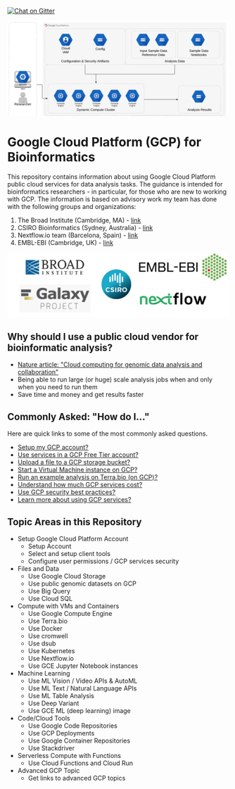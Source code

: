[![Chat on Gitter](https://img.shields.io/gitter/room/gcp-for-bioinformatics/nextflow.svg?colorB=26af64&style=popout)](https://gitter.im/gcp-for-bioinformatics)

 [![gcp-bioinformatics](/images/main.png)]() 

# Google Cloud Platform (GCP) for Bioinformatics
This repository contains information about using Google Cloud Platform public cloud services for data analysis tasks.  The guidance is intended for bioinformatics researchers - in particular, for those who are new to working with GCP.  The information is based on advisory work my team has done with the following groups and organizations:

1) The Broad Institute (Cambridge, MA) - [link](https://www.broadinstitute.org)
2) CSIRO Bioinformatics (Sydney, Australia) - [link](https://bioinformatics.csiro.au/)
3) Nextflow.io team (Barcelona, Spain) - [link](https://www.nextflow.io/about-us.html)
4) EMBL-EBI (Cambridge, UK) - [link](https://www.ebi.ac.uk/)

[![bioinformatics-groups](/images/logos.png)]() 

## Why should I use a public cloud vendor for bioinformatic analysis?

- [Nature article: "Cloud computing for genomic data analysis and collaboration"](https://www.nature.com/articles/nrg.2017.113)
- Being able to run large (or huge) scale analysis jobs when and only when you need to run them
- Save time and money and get results faster


## Commonly Asked: "How do I..."

Here are quick links to some of the most commonly asked questions.

- [Setup my GCP account?](https://github.com/lynnlangit/gcp-for-bioinformatics/blob/master/0_Setup_GCP_account/1_Setup_GCP_Account.md)
- [Use services in a GCP Free Tier account?](https://cloud.google.com/free/docs/gcp-free-tier)
- [Upload a file to a GCP storage bucket?](https://github.com/lynnlangit/gcp-for-bioinformatics/blob/master/1_Files_and_Data/1_Use_GCS_File_Storage.md)
- [Start a Virtual Machine instance on GCP?](https://github.com/lynnlangit/gcp-for-bioinformatics/blob/master/2_Compute_with_VMs_and_Docker_Containers/1_Use_GCE_VMs_for_Compute.md)
- [Run an example analysis on Terra.bio (on GCP)?](https://app.terra.bio/#library/showcase)
- [Understand how much GCP services cost?](https://cloud.google.com/products/calculator/)
- [Use GCP security best practices?](https://github.com/lynnlangit/gcp-for-bioinformatics/blob/master/0_Setup_GCP_account/3_Setup_GCP_Project_Security.md)
- [Learn more about using GCP services?](https://www.linkedin.com/learning/google-cloud-platform-essential-training-3)

## Topic Areas in this Repository

- Setup Google Cloud Platform Account
    - Setup Account
    - Select and setup client tools
    - Configure user permissions / GCP services security
- Files and Data 
    - Use Google Cloud Storage
    - Use public genomic datasets on GCP
    - Use Big Query
    - Use Cloud SQL
- Compute with VMs and Containers
    - Use Google Compute Engine
    - Use Terra.bio
    - Use Docker
    - Use cromwell
    - Use dsub
    - Use Kubernetes
    - Use Nextflow.io
    - Use GCE Jupyter Notebook instances
- Machine Learning
    - Use ML Vision / Video APIs & AutoML
    - Use ML Text / Natural Language APIs
    - Use ML Table Analysis
    - Use Deep Variant
    - Use GCE ML (deep learning) image 
- Code/Cloud Tools
    - Use Google Code Repositories
    - Use GCP Deployments
    - Use Google Container Repositories
    - Use Stackdriver
- Serverless Compute with Functions
    - Use Cloud Functions and Cloud Run
- Advanced GCP Topic
    - Get links to advanced GCP topics